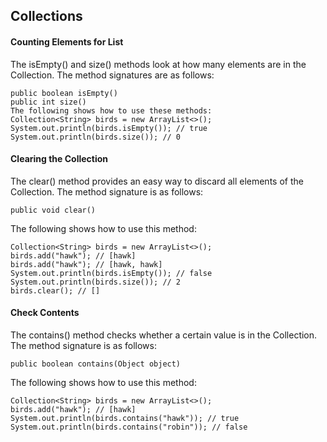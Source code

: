 ## Collections
#### Counting Elements for List
The isEmpty() and size() methods look at how many elements are in the Collection. The 
method signatures are as follows:
```
public boolean isEmpty()
public int size()
The following shows how to use these methods:
Collection<String> birds = new ArrayList<>();
System.out.println(birds.isEmpty()); // true
System.out.println(birds.size()); // 0
```
#### Clearing the Collection
The clear() method provides an easy way to discard all elements of the Collection. The method 
signature is as follows:
```
public void clear()
```
The following shows how to use this method:
```
Collection<String> birds = new ArrayList<>();
birds.add("hawk"); // [hawk]
birds.add("hawk"); // [hawk, hawk]
System.out.println(birds.isEmpty()); // false
System.out.println(birds.size()); // 2
birds.clear(); // []
```
#### Check Contents
The contains() method checks whether a certain value is in the Collection. The method 
signature is as follows:
```
public boolean contains(Object object)
```
The following shows how to use this method:
```
Collection<String> birds = new ArrayList<>();
birds.add("hawk"); // [hawk]
System.out.println(birds.contains("hawk")); // true
System.out.println(birds.contains("robin")); // false
```
